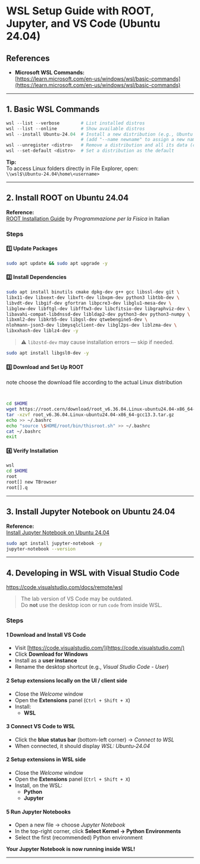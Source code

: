 # WSL Setup Guide with ROOT, Jupyter, and VS Code (Ubuntu 24.04)

## References
- **Microsoft WSL Commands:**  
  [https://learn.microsoft.com/en-us/windows/wsl/basic-commands](https://learn.microsoft.com/en-us/windows/wsl/basic-commands)

---

## 1. Basic WSL Commands

```powershell
wsl --list --verbose        # List installed distros
wsl --list --online         # Show available distros
wsl --install Ubuntu-24.04  # Install a new distribution (e.g., Ubuntu 24.04)
                            # (add "--name newname" to assign a new name)
wsl --unregister <distro>   # Remove a distribution and all its data (caution!)
wsl --set-default <distro>  # Set a distribution as the default
```

**Tip:**  
To access Linux folders directly in File Explorer, open:  
`\\wsl$\Ubuntu-24.04\home\<username>`


---

## 2. Install ROOT on Ubuntu 24.04

**Reference:**  
[ROOT Installation Guide](https://github.com/Programmazione-per-la-Fisica/howto/blob/main/other-OSes/rootGuide.md) by _Programmazione per la Fisica_ 
in Italian

### Steps

#### 1️⃣ Update Packages
```bash
sudo apt update && sudo apt upgrade -y
```

#### 2️⃣ Install Dependencies
```bash
sudo apt install binutils cmake dpkg-dev g++ gcc libssl-dev git \
libx11-dev libxext-dev libxft-dev libxpm-dev python3 libtbb-dev \
libvdt-dev libgif-dev gfortran libpcre3-dev libglu1-mesa-dev \
libglew-dev libftgl-dev libfftw3-dev libcfitsio-dev libgraphviz-dev \
libavahi-compat-libdnssd-dev libldap2-dev python3-dev python3-numpy \
libxml2-dev libkrb5-dev libgsl-dev qtwebengine5-dev \
nlohmann-json3-dev libmysqlclient-dev libgl2ps-dev liblzma-dev \
libxxhash-dev liblz4-dev -y
```

> ⚠️ `libzstd-dev` may cause installation errors — skip if needed.

```bash
sudo apt install libgsl0-dev -y
```

#### 3️⃣ Download and Set Up ROOT

note choose the download file according to the actual Linux distribution 

```bash


cd $HOME
wget https://root.cern/download/root_v6.36.04.Linux-ubuntu24.04-x86_64-gcc13.3.tar.gz
tar -xzvf root_v6.36.04.Linux-ubuntu24.04-x86_64-gcc13.3.tar.gz
echo >> ~/.bashrc
echo "source \$HOME/root/bin/thisroot.sh" >> ~/.bashrc
cat ~/.bashrc
exit
```

#### 4️⃣ Verify Installation
```bash
wsl
cd $HOME
root
root[] new TBrowser
root[].q
```

---

## 3. Install Jupyter Notebook on Ubuntu 24.04

**Reference:**  
[Install Jupyter Notebook on Ubuntu 24.04](https://docs.vultr.com/how-to-install-jupyter-notebook-on-ubuntu-24-04)

```bash
sudo apt install jupyter-notebook -y
jupyter-notebook --version
```

---

## 4. Developing in WSL with Visual Studio Code

https://code.visualstudio.com/docs/remote/wsl

> The lab version of VS Code may be outdated.  
> Do **not** use the desktop icon or run `code` from inside WSL.

### Steps

#### 1 Download and Install VS Code
- Visit [https://code.visualstudio.com/](https://code.visualstudio.com/)
- Click **Download for Windows**
- Install as a **user instance**
- Rename the desktop shortcut (e.g., *Visual Studio Code - User*)

#### 2 Setup extensions locally on the UI / client side
- Close the *Welcome* window
- Open the **Extensions** panel (`Ctrl + Shift + X`)
- Install:
  - **WSL**

#### 3 Connect VS Code to WSL
- Click the **blue status bar** (bottom-left corner) → *Connect to WSL*
- When connected, it should display *WSL: Ubuntu-24.04*

#### 2 Setup extensions in WSL side 
- Close the *Welcome* window
- Open the **Extensions** panel (`Ctrl + Shift + X`)
- Install, on the WSL:
  - **Python**
  - **Jupyter**


#### 5 Run Jupyter Notebooks
- Open a new file → choose *Jupyter Notebook*
- In the top-right corner, click **Select Kernel → Python Environments**
- Select the first (recommended) Python environment

 **Your Jupyter Notebook is now running inside WSL!**

---
